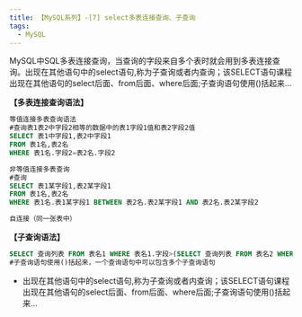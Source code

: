```yaml
---
title: 【MySQL系列】-[7] select多表连接查询、子查询
tags: 
  - MySQL
---
```

MySQL中SQL多表连接查询，当查询的字段来自多个表时就会用到多表连接查询。出现在其他语句中的select语句,称为子查询或者内查询；该SELECT语句课程出现在其他语句的select后面、from后面、where后面;子查询语句使用()括起来...
<!-- more -->
**【多表连接查询语法】**
```SQL  
等值连接多表查询语法
#查询表1表2中字段2相等的数据中的表1字段1值和表2字段2值
SELECT 表1中字段1,表2中字段1
FROM 表1名,表2名
WHERE 表1名.字段2=表2名.字段2

非等值连接多表查询
#查询
SELECT 表1某字段1,表2某字段1
FROM 表1名,表2名
WHERE 表1名.表1某字段1 BETWEEN 表2名.表2某字段1 AND 表2名.表2某字段2

自连接（同一张表中）

```

**【子查询语法】**
```SQL  
SELECT 查询列表 FROM 表名1 WHERE 表名1.字段>(SELECT 查询列表 FROM 表名2 WHERE);
#子查询语句使用()括起来，一个查询语句中可以包含多个子查询语句
``` 
- 出现在其他语句中的select语句,称为子查询或者内查询；该SELECT语句课程出现在其他语句的select后面、from后面、where后面;子查询语句使用()括起来...